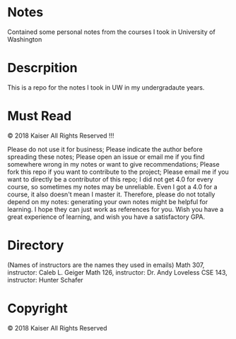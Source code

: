 # Notes
Contained some personal notes from the courses I took in University of Washington

Descrpition
=============
This is a repo for the notes I took in UW in my undergradaute years.


Must Read
=============
<p>
© 2018 Kaiser All Rights Reserved !!!
</p>
Please do not use it for business;
Please indicate the author before spreading these notes;
Please open an issue or email me if you find somewhere wrong in my notes or want to give recommendations;
Please fork this repo if you want to contribute to the project;
Please email me if you want to directly be a contributor of this repo;
I did not get 4.0 for every course, so sometimes my notes may be unreliable. Even I got a 4.0 for a course, it also doesn't mean I master it. Therefore, please do not totally depend on my notes: generating your own notes might be helpful for learning. I hope they can just work as references for you.
Wish you have a great experience of learning, and wish you have a satisfactory GPA.

Directory
=============
(Names of instructors are the names they used in emails)
Math 307, instructor: Caleb L. Geiger
Math 126, instructor: Dr. Andy Loveless
CSE 143, instructor: Hunter Schafer

Copyright
=============
© 2018 Kaiser All Rights Reserved
